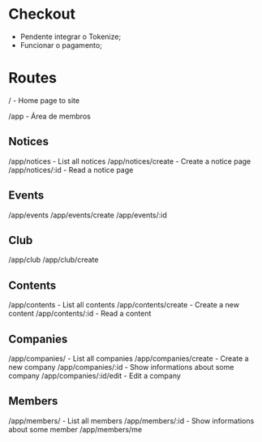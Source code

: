 # Checkout
- Pendente integrar o Tokenize;
- Funcionar o pagamento;



















# Routes

/ - Home page to site

/app - Área de membros




## Notices
/app/notices - List all notices
/app/notices/create - Create a notice page
/app/notices/:id - Read a notice page

## Events
/app/events
/app/events/create
/app/events/:id

## Club
/app/club
/app/club/create

## Contents
/app/contents - List all contents
/app/contents/create - Create a new content
/app/contents/:id - Read a content

## Companies
/app/companies/ - List all companies
/app/companies/create - Create a new company
/app/companies/:id - Show informations about some company
/app/companies/:id/edit - Edit a company

## Members
/app/members/ - List all members
/app/members/:id - Show informations about some member
/app/members/me
